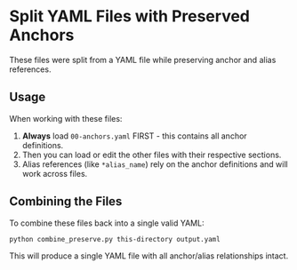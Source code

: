 # Split YAML Files with Preserved Anchors

These files were split from a YAML file while preserving anchor and alias references.

## Usage

When working with these files:

1. **Always** load `00-anchors.yaml` FIRST - this contains all anchor definitions.
2. Then you can load or edit the other files with their respective sections.
3. Alias references (like `*alias_name`) rely on the anchor definitions and will work across files.

## Combining the Files

To combine these files back into a single valid YAML:

```bash
python combine_preserve.py this-directory output.yaml
```

This will produce a single YAML file with all anchor/alias relationships intact.
